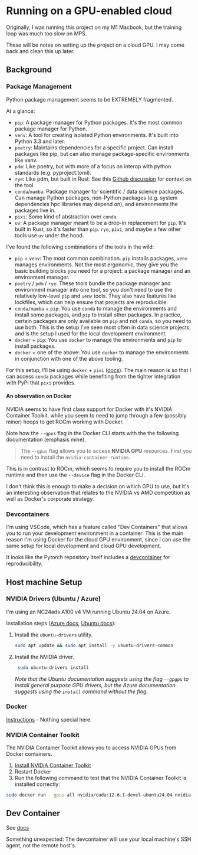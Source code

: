 # Running on a GPU-enabled cloud

Originally, I was running this project on my M1 Macbook, but the training loop was much too slow on MPS.

These will be notes on setting up the project on a cloud GPU. I may come back and clean this up later.

## Background

### Package Management

Python package management seems to be EXTREMELY fragmented.

At a glance:

- `pip`: A package manager for Python packages. It's the most common package manager for Python.
- `venv`: A tool for creating isolated Python environments. It's built into Python 3.3 and later.
- `poetry`: Maintains dependencies for a specific project. Can install packages like pip, but can also manage package-specific environments like venv.
- `pdm`: Like poetry, but with more of a focus on interop with python standards (e.g. pyproject.toml).
- `rye`: Like pdm, but built in Rust. See this [Github discussion](https://github.com/astral-sh/rye/discussions/6) for context on the tool.
- `conda`/`mamba`: Package manager for scientific / data science packages. Can manage Python packages, non-Python
  packages (e.g. system dependencies hpc libraries may depend on), and environments the packages live in.
- `pixi`: Some kind of abstraction over `conda`.
- `uv`: A package manager meant to be a drop-in replacement for `pip`. It's built in Rust, so it's
  faster than `pip`. `rye`, `pixi`, and maybe a few other tools use `uv` under the hood.

I've found the following combinations of the tools in the wild:

- `pip` + `venv`: The most common combination. `pip` installs packages, `venv` manages environments. Not the most ergonomic,
  they give you the basic building blocks you need for a project: a package manager and an environment manager.
- `poetry` / `pdm` / `rye`: These tools bundle the package manager and environment manager into one tool, so you don't need to
  use the relatively low-level `pip` and `venv` tools. They also have features like lockfiles, which can help ensure that
  projects are reproducible.
- `conda/mamba` + `pip`: You use `conda` to manage the environments and install some packages, and `pip` to install other
  packages. In practice, certain packages are only available on `pip` and not `conda`, so you need to use both. This is the
  setup I've seen most often in data science projects, and is the setup I used for the local development environment.
- `docker` + `pip`: You use `docker` to manage the environments and `pip` to install packages.
- `docker` + one of the above: You use `docker` to manage the environments in conjunction with one of the above tooling.

For this setup, I'll be using `docker` + `pixi`
([docs]([https://github.com/prefix-dev/pixi/blob/main/docs/ide_integration/devcontainer.md)). The main reason is so that I can access `conda` packages while benefiting from the
tighter integration with PyPi that `pixi` provides.

#### An observation on Docker

NVIDIA seems to have first class support for Docker with it's NVIDIA Container Toolkit, while you seem to need to jump through
a few (possibly minor) hoops to get ROCm working with Docker.

Note how the `--gpus` flag in the Docker CLI starts with the the following documentation (emphasis mine).

> The `--gpus` flag allows you to access **NVIDIA GPU** resources. First you need to install the `nvidia-container-runtime`.

This is in contrast to ROCm, which seems to require you to install the ROCm runtime and then use the `--device` flag in the
Docker CLI.

I don't think this is enough to make a decision on which GPU to use, but it's an interesting observation that relates to the
NVIDIA vs AMD competition as well as Docker's corporate strategy.

### Devcontainers

I'm using VSCode, which has a feature called "Dev Containers" that allows you to run your development environment in a
container. This is the main reason I'm using Docker for the cloud GPU environment, since I can use the same setup for
local development and cloud GPU development.

It looks like the Pytorch repository itself includes a [devcontainer](https://github.com/pytorch/pytorch/tree/main/.devcontainer) for reproducibility.

## Host machine Setup

### NVIDIA Drivers (Ubuntu / Azure)

I'm using an NC24ads A100 v4 VM running Ubuntu 24.04 on Azure.

Installation steps ([Azure docs](https://learn.microsoft.com/en-us/azure/virtual-machines/linux/n-series-driver-setup), [Ubuntu docs](https://ubuntu.com/server/docs/nvidia-drivers-installation)):

1. Install the `ubuntu-drivers` utility.

   ```bash
   sudo apt update && sudo apt install -y ubuntu-drivers-common
   ```

2. Install the NVIDIA driver.

   ```bash
    sudo ubuntu-drivers install
   ```

   _Note that the Ubuntu documentation
   suggests using the flag `--gpgpu` to install general
   purpose GPU drivers, but the Azure documentation suggests
   using the `install` command without the flag._

### Docker

[Instructions](https://docs.docker.com/engine/install/ubuntu/#install-using-the-repository) - Nothing special here.

### NVIDIA Container Toolkit

The NVIDIA Container Toolkit allows you to access NVIDIA GPUs from Docker containers.

1. [Install NVIDIA Container Toolkit](https://docs.nvidia.com/datacenter/cloud-native/container-toolkit/latest/install-guide.html)
2. Restart Docker
3. Run the following command to test that the NVIDIA Container Toolkit is installed correctly:

```bash
sudo docker run --gpus all nvidia/cuda:12.6.1-devel-ubuntu24.04 nvidia-smi
```

## Dev Container

See [docs](https://pixi.sh/latest/ide_integration/devcontainer/)

Something unexpected: The devcontainer will use your local machine's SSH agent, not the remote host's.
